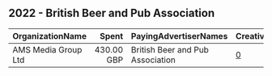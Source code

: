 ## 2022 - British Beer and Pub Association 
|OrganizationName|Spent|PayingAdvertiserNames|CreativeUrls|Impressions|Genders|AgeBrackets|CountryCodes|BillingAddresses|CandidateBallotInformation|
|:---|---:|:---|:---|---:|:---|:---|:---|:---|:---|
|AMS Media Group Ltd|430.00 GBP|British Beer and Pub Association|[0](https://www.snap.com/political-ads/asset/b8d6104a88231209136deef340edfc67b6c6e4411ba9ed4d793b1d8f7cc1778a?mediaType=mp4)|166,673||18-34|united kingdom|GB|British Beer and Pub Association|

